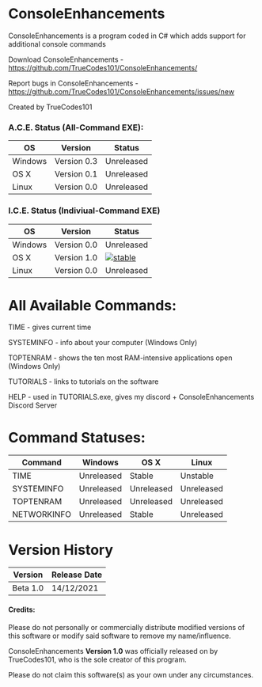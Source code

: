 # ConsoleEnhancements 

ConsoleEnhancements is a  program coded in C# which adds support for additional console commands

Download ConsoleEnhancements - https://github.com/TrueCodes101/ConsoleEnhancements/

Report bugs in ConsoleEnhancements - https://github.com/TrueCodes101/ConsoleEnhancements/issues/new

Created by TrueCodes101

### A.C.E. Status (All-Command EXE):

| OS      | Version     | Status     |
|---------|-------------|------------|
| Windows | Version 0.3 | Unreleased |
| OS X    | Version 0.1 | Unreleased |
| Linux   | Version 0.0 | Unreleased |

### I.C.E. Status (Indiviual-Command EXE)

| OS      | Version     | Status     |
|---------|-------------|------------|
| Windows | Version 0.0 | Unreleased |
| OS X    | Version 1.0 | [![stable](http://badges.github.io/stability-badges/dist/stable.svg)](http://github.com/badges/stability-badges)     |
| Linux   | Version 0.0 | Unreleased |

# All Available Commands:


TIME - gives current time

SYSTEMINFO - info about your computer (Windows Only)

TOPTENRAM - shows the ten most RAM-intensive applications open (Windows Only)

TUTORIALS - links to tutorials on the software

HELP -  used in TUTORIALS.exe, gives my discord + ConsoleEnhancements Discord Server

# Command Statuses:

| Command     | Windows    | OS X       | Linux      |
|-------------|------------|------------|------------|
| TIME        | Unreleased | Stable     | Unstable   |
| SYSTEMINFO  | Unreleased | Unreleased | Unreleased |
| TOPTENRAM   | Unreleased | Unreleased | Unreleased |
| NETWORKINFO | Unreleased | Stable     | Unreleased |

# Version History

| Version   | Release Date |
|-----------|--------------|
| Beta 1.0  | 14/12/2021   |

#### Credits:
Please do not personally or commercially distribute modified versions of this software or modify said software to remove my name/influence.

ConsoleEnhancements **Version 1.0** was officially released on by TrueCodes101, who is the sole creator of this program.

Please do not claim this software(s) as your own under any circumstances.
